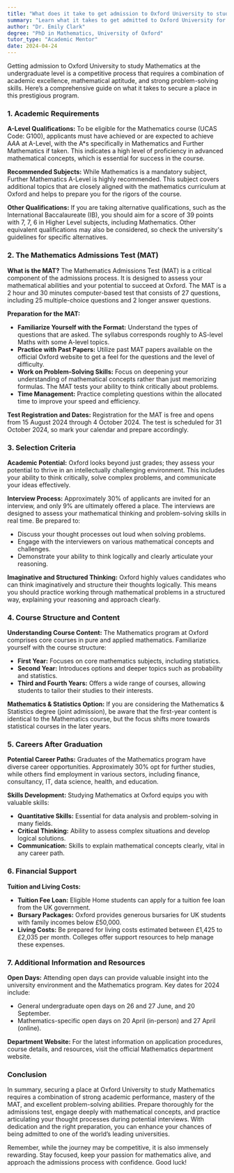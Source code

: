 ```yaml
---
title: "What does it take to get admission to Oxford University to study maths for an undergraduate?"
summary: "Learn what it takes to get admitted to Oxford University for undergraduate Mathematics, including academic requirements and skills needed for success."
author: "Dr. Emily Clark"
degree: "PhD in Mathematics, University of Oxford"
tutor_type: "Academic Mentor"
date: 2024-04-24
---
```


Getting admission to Oxford University to study Mathematics at the undergraduate level is a competitive process that requires a combination of academic excellence, mathematical aptitude, and strong problem-solving skills. Here’s a comprehensive guide on what it takes to secure a place in this prestigious program.

### 1. Academic Requirements

**A-Level Qualifications:**
To be eligible for the Mathematics course (UCAS Code: G100), applicants must have achieved or are expected to achieve A*A*A at A-Level, with the A*s specifically in Mathematics and Further Mathematics if taken. This indicates a high level of proficiency in advanced mathematical concepts, which is essential for success in the course.

**Recommended Subjects:**
While Mathematics is a mandatory subject, Further Mathematics A-Level is highly recommended. This subject covers additional topics that are closely aligned with the mathematics curriculum at Oxford and helps to prepare you for the rigors of the course.

**Other Qualifications:**
If you are taking alternative qualifications, such as the International Baccalaureate (IB), you should aim for a score of 39 points with 7, 7, 6 in Higher Level subjects, including Mathematics. Other equivalent qualifications may also be considered, so check the university's guidelines for specific alternatives.

### 2. The Mathematics Admissions Test (MAT)

**What is the MAT?**
The Mathematics Admissions Test (MAT) is a critical component of the admissions process. It is designed to assess your mathematical abilities and your potential to succeed at Oxford. The MAT is a 2 hour and 30 minutes computer-based test that consists of 27 questions, including 25 multiple-choice questions and 2 longer answer questions.

**Preparation for the MAT:**
- **Familiarize Yourself with the Format:** Understand the types of questions that are asked. The syllabus corresponds roughly to AS-level Maths with some A-level topics.
- **Practice with Past Papers:** Utilize past MAT papers available on the official Oxford website to get a feel for the questions and the level of difficulty.
- **Work on Problem-Solving Skills:** Focus on deepening your understanding of mathematical concepts rather than just memorizing formulas. The MAT tests your ability to think critically about problems.
- **Time Management:** Practice completing questions within the allocated time to improve your speed and efficiency.

**Test Registration and Dates:**
Registration for the MAT is free and opens from 15 August 2024 through 4 October 2024. The test is scheduled for 31 October 2024, so mark your calendar and prepare accordingly.

### 3. Selection Criteria

**Academic Potential:**
Oxford looks beyond just grades; they assess your potential to thrive in an intellectually challenging environment. This includes your ability to think critically, solve complex problems, and communicate your ideas effectively.

**Interview Process:**
Approximately 30% of applicants are invited for an interview, and only 9% are ultimately offered a place. The interviews are designed to assess your mathematical thinking and problem-solving skills in real time. Be prepared to:
- Discuss your thought processes out loud when solving problems.
- Engage with the interviewers on various mathematical concepts and challenges.
- Demonstrate your ability to think logically and clearly articulate your reasoning.

**Imaginative and Structured Thinking:**
Oxford highly values candidates who can think imaginatively and structure their thoughts logically. This means you should practice working through mathematical problems in a structured way, explaining your reasoning and approach clearly.

### 4. Course Structure and Content

**Understanding Course Content:**
The Mathematics program at Oxford comprises core courses in pure and applied mathematics. Familiarize yourself with the course structure:
- **First Year:** Focuses on core mathematics subjects, including statistics.
- **Second Year:** Introduces options and deeper topics such as probability and statistics.
- **Third and Fourth Years:** Offers a wide range of courses, allowing students to tailor their studies to their interests.

**Mathematics & Statistics Option:**
If you are considering the Mathematics & Statistics degree (joint admission), be aware that the first-year content is identical to the Mathematics course, but the focus shifts more towards statistical courses in the later years.

### 5. Careers After Graduation

**Potential Career Paths:**
Graduates of the Mathematics program have diverse career opportunities. Approximately 30% opt for further studies, while others find employment in various sectors, including finance, consultancy, IT, data science, health, and education. 

**Skills Development:**
Studying Mathematics at Oxford equips you with valuable skills:
- **Quantitative Skills:** Essential for data analysis and problem-solving in many fields.
- **Critical Thinking:** Ability to assess complex situations and develop logical solutions.
- **Communication:** Skills to explain mathematical concepts clearly, vital in any career path.

### 6. Financial Support

**Tuition and Living Costs:**
- **Tuition Fee Loan:** Eligible Home students can apply for a tuition fee loan from the UK government.
- **Bursary Packages:** Oxford provides generous bursaries for UK students with family incomes below £50,000.
- **Living Costs:** Be prepared for living costs estimated between £1,425 to £2,035 per month. Colleges offer support resources to help manage these expenses.

### 7. Additional Information and Resources

**Open Days:**
Attending open days can provide valuable insight into the university environment and the Mathematics program. Key dates for 2024 include:
- General undergraduate open days on 26 and 27 June, and 20 September.
- Mathematics-specific open days on 20 April (in-person) and 27 April (online).

**Department Website:**
For the latest information on application procedures, course details, and resources, visit the official Mathematics department website.

### Conclusion

In summary, securing a place at Oxford University to study Mathematics requires a combination of strong academic performance, mastery of the MAT, and excellent problem-solving abilities. Prepare thoroughly for the admissions test, engage deeply with mathematical concepts, and practice articulating your thought processes during potential interviews. With dedication and the right preparation, you can enhance your chances of being admitted to one of the world’s leading universities.

Remember, while the journey may be competitive, it is also immensely rewarding. Stay focused, keep your passion for mathematics alive, and approach the admissions process with confidence. Good luck!
    